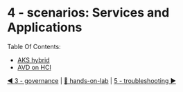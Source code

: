 # 4 - scenarios: Services and Applications

Table Of Contents:
- [AKS hybrid](./AKS_hybrid/readme.md)
- [AVD on HCI](./AVD/readme.md)  

[◀ 3 - governance](../3%20-%20governance/readme.md) | [🔼 hands-on-lab](../readme.md) | [5 - troubleshooting ▶](../5%20-%20troubleshooting/readme.md)